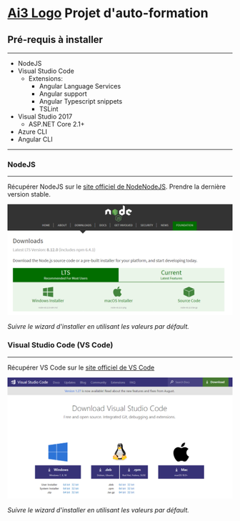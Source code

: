 # [Ai3 Logo](https://blog.ai3.fr/wp-content/themes/blog_ai3/images/xai3-rouge.png.pagespeed.ic.zcQpdtKV3W.webp) Projet d'auto-formation
## Pré-requis à installer
---
- NodeJS
- Visual Studio Code
    - Extensions: 
        - Angular Language Services
        - Angular support
        - Angular Typescript snippets
        - TSLint
- Visual Studio 2017
    - ASP.NET Core 2.1+
- Azure CLI
- Angular CLI

---

### NodeJS
---
Récupérer NodeJS sur le [site officiel de NodeNodeJS](https://nodejs.org/en/download/current/). Prendre la dernière version stable. 

![Nodejs website screenshot](images/installs/nodejs.jpg)

*Suivre le wizard d'installer en utilisant les valeurs par défault.*

### Visual Studio Code (VS Code)
---
Récupérer VS Code sur le [site officiel de VS Code](https://code.visualstudio.com/download)

![VS Code website screenshot](images/installs/vscode.jpg)

*Suivre le wizard d'installer en utilisant les valeurs par défault.*